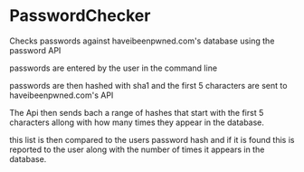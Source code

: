 # PasswordChecker
Checks passwords against haveibeenpwned.com's database using the password API

passwords are entered by the user in the command line

passwords are then hashed with sha1 and the first 5 characters are sent to haveibeenpwned.com's API

The Api then sends bach a range of hashes that start with the first 5 characters allong with how many times they appear in the database.

this list is then compared to the users password hash and if it is found this is reported to the user along with the number of times it appears in the database.


